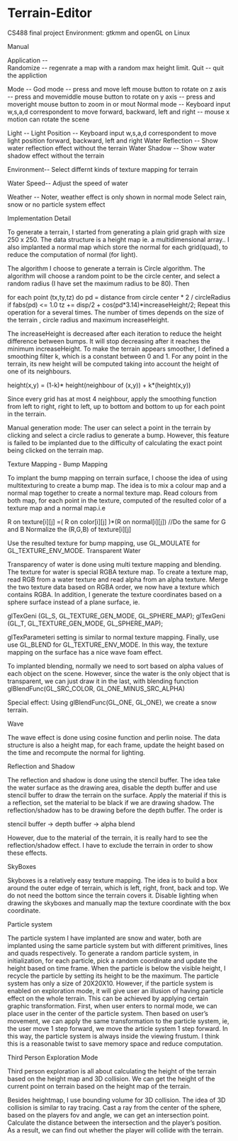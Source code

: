 Terrain-Editor
==============

CS488 final project
Environment: gtkmm and openGL on Linux 

Manual

Application --  
    Randomize -- regenrate a map with a random max height limit.
	Quit -- quit the appliction

Mode -- 
	God mode -- press and move left mouse button to rotate on z axis
			 -- press and movemiddle mouse button to rotate on y axis
			 -- press and moveright mouse button to zoom in or mout
	Normal mode
			 -- Keyboard input w,s,a,d correspondent to move forward, backward, left and right
			 -- mouse x motion can rotate the scene

Light --
	Light Position -- Keyboard input w,s,a,d correspondent to move light position forward, backward, left and right
	Water Reflection -- Show water reflection effect without the terrain
	Water Shadow -- Show water shadow effect without the terrain

Environment-- 
	Select differnt kinds of texture mapping for terrain

Water Speed--
	Adjust the speed of water

Weather -- 
	Noter, weather effect is only shown in normal mode
	Select rain, snow or no particle system effect
  
Implementation Detail

To generate a terrain, I started from generating a plain grid graph with size 250 x 250. The data structure is a height map ie. a multidimensional array.. I also implanted a normal map which store the normal for each grid(quad), to reduce the computation of normal (for light).

The algorithm I choose to generate a terrain is Circle algorithm. The algorithm will choose a random point to be the circle center, and select a random radius (I have set the maximum radius to be 80). Then

for each point (tx,ty,tz) do
  pd = distance from circle center * 2 / circleRadius
	if fabs(pd) <= 1.0
		tz +=  disp/2 + cos(pd*3.14)*increaseHeight/2;
Repeat this operation for a several times. The number of times depends on the size of the terrain , circle radius and maximum increaseHeight.

The increaseHeight is decreased after each iteration to reduce the height difference between bumps. It will stop decreasing after it reaches the minimum increaseHeight. 
To make the terrain appears smoother, I defined a smoothing filter k, which is a constant between 0 and 1. For any point in the terrain, its new height will be computed taking into account the height of one of its neighbours.

height(x,y) = (1-k)* height(neighbour of (x,y)) + k*(height(x,y))

Since every grid has at most 4 neighbour, apply the smoothing function from left to right, right to left, up to bottom and bottom to up for each point in the terrain.

Manual generation mode:
The user can select a point in the terrain by clicking and select a circle radius to generate a bump.
However, this feature is failed to be implanted due to the difficulty of calculating the exact point being clicked on the terrain map.

Texture Mapping - Bump Mapping

To implant the bump mapping on terrain surface, I choose the idea of using multitexturing to create a bump map. The idea is to mix a colour map and a normal map together to create a normal texture map. Read colours from both map, for each point in the texture, computed of the resulted color of a texture map and a normal map.i.e

R on texture[i][j] =( R on color[i][j] )*(R on normal[i][j]) //Do the same for G and B
Normalize the (R,G,B) of texture[i][j]

Use the resulted texture for bump mapping, use GL_MOULATE for  GL_TEXTURE_ENV_MODE.
Transparent Water 

Transparency of water is done using multi texture mapping and blending.
The texture for water is special RGBA texture map. To create a texture map, read RGB from a water texture and read alpha from an alpha texture. Merge the two texture data based on RGBA order, we now have a texture which contains RGBA. 
In addition,  I generate the texture coordinates based on a sphere surface instead of a plane surface, ie.

glTexGeni (GL_S, GL_TEXTURE_GEN_MODE, GL_SPHERE_MAP);
glTexGeni (GL_T, GL_TEXTURE_GEN_MODE, GL_SPHERE_MAP);

glTexParameteri setting is similar to normal texture mapping. Finally, use use GL_BLEND for  GL_TEXTURE_ENV_MODE. In this way, the texture mapping on the surface has a nice wave foam effect.

To implanted blending, normally we need to sort based on alpha values of each object on the scene. However, since the water is the only object that is transparent, we can just draw it in the last, with blending
function glBlendFunc(GL_SRC_COLOR, GL_ONE_MINUS_SRC_ALPHA) 

Special effect: 
Using glBlendFunc(GL_ONE, GL_ONE), we create a snow terrain. 

Wave

The wave effect is done using cosine function and perlin noise. The data structure is also a height map, for each frame, update the height based on the time and recompute the normal for lighting.

Reflection and Shadow

The reflection and shadow is done using the stencil buffer. The idea take the water surface as the drawing area, disable the depth buffer and  use stencil buffer to draw the terrain on the surface. Apply the material if this is a reflection, set the material to be black if we are drawing shadow.
The reflection/shadow has to be drawing before the depth buffer. The order is

stencil buffer -> depth buffer -> alpha blend

However, due to the material of the terrain, it is really hard to see the reflection/shadow effect. I have to exclude the terrain in order to show these effects.

SkyBoxes

Skyboxes is a relatively easy texture mapping. The idea is to build a box around the outer edge of terrain, which is left, right, front, back and top. We do not need the bottom since the terrain covers it. 
Disable lighting when drawing the skyboxes and manually map the texture coordinate with the box coordinate.

Particle system

The particle system I have implanted are snow and water, both are implanted using the same particle system but with different primitives, lines and quads respectively.
To generate a random particle system, in initialization, for each particle, pick a random coordinate and update the height based on time frame. When the particle is below the visible height, I recycle the particle by setting its height to be the maximum.
The particle system has only a size of 20X20X10. However, if the particle system is enabled on exploration mode, it will give user an illusion of having particle effect on the whole terrain. This can be achieved by applying certain graphic transformation. 
First, when user enters to normal mode, we can place user in the center of the particle system. Then based on user’s movement, we can apply the same transformation to the particle system, ie, the user move 1 step forward, we move the article system 1 step forward. In this way, the particle system is always inside the viewing frustum.  I think this is a reasonable twist to save memory space and reduce computation.
 
Third Person Exploration Mode

Third person exploration is all about calculating the height of the terrain based on the height map and 
3D collision.  We can get the height of the current point on terrain based on the height map of the terrain.

Besides heightmap, I use bounding volume for 3D collision. The idea of 3D collision is similar to ray tracing. Cast a ray from the center of the sphere, based on the players fov and angle, we can get an intersection point. Calculate the distance between the intersection and the player’s position. As a result, we can find out whether the player will collide with the terrain. 


 
